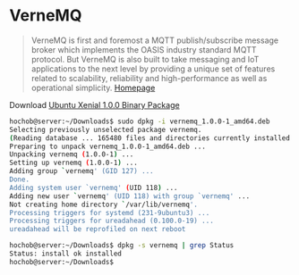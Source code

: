 # VerneMQ

> VerneMQ is first and foremost a MQTT publish/subscribe message broker which implements the OASIS industry standard MQTT protocol. But VerneMQ is also built to take messaging and IoT applications to the next level by providing a unique set of features related to scalability, reliability and high-performance as well as operational simplicity. [Homepage](https://vernemq.com/)

Download [Ubuntu Xenial 1.0.0 Binary Package](https://bintray.com/artifact/download/erlio/vernemq/deb/xenial/vernemq_1.0.0-1_amd64.deb)


```sh
hochob@server:~/Downloads$ sudo dpkg -i vernemq_1.0.0-1_amd64.deb
Selecting previously unselected package vernemq.
(Reading database ... 165480 files and directories currently installed.)
Preparing to unpack vernemq_1.0.0-1_amd64.deb ...
Unpacking vernemq (1.0.0-1) ...
Setting up vernemq (1.0.0-1) ...
Adding group `vernemq' (GID 127) ...
Done.
Adding system user `vernemq' (UID 118) ...
Adding new user `vernemq' (UID 118) with group `vernemq' ...
Not creating home directory `/var/lib/vernemq'.
Processing triggers for systemd (231-9ubuntu3) ...
Processing triggers for ureadahead (0.100.0-19) ...
ureadahead will be reprofiled on next reboot
```

```sh
hochob@server:~/Downloads$ dpkg -s vernemq | grep Status
Status: install ok installed
hochob@server:~/Downloads$ 
```